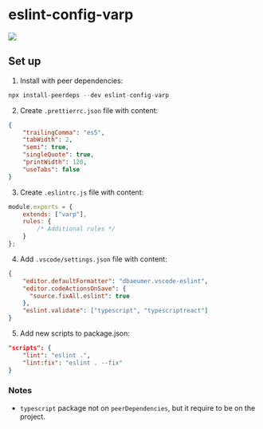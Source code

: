 # eslint-config-varp

<a href="https://www.npmjs.com/package/eslint-config-varp">
    <img src="https://nodei.co/npm/eslint-config-varp.png?mini=true">
</a>

## Set up

1. Install with peer dependencies:

```js
npx install-peerdeps --dev eslint-config-varp
```

2. Create `.prettierrc.json` file with content:

```json
{
    "trailingComma": "es5",
    "tabWidth": 2,
    "semi": true,
    "singleQuote": true,
    "printWidth": 120,
    "useTabs": false
}

```

3. Create `.eslintrc.js` file with content:

```js
module.exports = {
    extends: ["varp"],
    rules: {
        /* Additional rules */
    }
};
```

4. Add `.vscode/settings.json` file with content:
```json
{
    "editor.defaultFormatter": "dbaeumer.vscode-eslint",
    "editor.codeActionsOnSave": {
      "source.fixAll.eslint": true
    },
    "eslint.validate": ["typescript", "typescriptreact"]
}
```

5. Add new scripts to package.json:

```json
"scripts": {
    "lint": "eslint .",
    "lint:fix": "eslint . --fix"
}
```

### Notes

- `typescript` package not on `peerDependencies`, but it require to be on the project.

